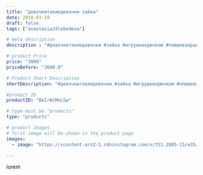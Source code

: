 ```yaml
---
title: "девочкитакиедевочки зайка"
date: 2018-01-19
draft: false
tags: ["anastasia24lebedeva"]

# meta description
description : "#девочкитакиедевочки #зайка #игрушкикрючком #плюшеваярадость"

# product Price
price: "3000"
priceBefore: "3600.0"

# Product Short Description
shortDescription: "#девочкитакиедевочки #зайка #игрушкикрючком #плюшеваярадость"

#product ID
productID: "BeIrWiMnLSw"

# type must be "products"
type: "products"

# product Images
# first image will be shown in the product page
images:
  - image: "https://scontent-arn2-1.cdninstagram.com/v/t51.2885-15/e35/26868397_143261729656610_6949773056529137664_n.jpg?se=7&tp=1&_nc_ht=scontent-arn2-1.cdninstagram.com&_nc_cat=102&_nc_ohc=HXSKTyMBg68AX-p_TsM&ccb=7-4&oh=3f72f94924cbcecc7dfc5bbcdca22d65&oe=608229A1&ig_cache_key=MTY5NTc5NTkyNDI1MjI3NTg4OA%3D%3D.2-ccb7-4"

---
```

lorem
